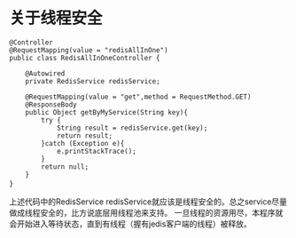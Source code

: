 # 关于线程安全

```
@Controller
@RequestMapping(value = "redisAllInOne")
public class RedisAllInOneController {
 
    @Autowired
    private RedisService redisService;
 
    @RequestMapping(value = "get",method = RequestMethod.GET)
    @ResponseBody
    public Object getByMyService(String key){
        try {
            String result = redisService.get(key);
            return result;
        }catch (Exception e){
            e.printStackTrace();
        }
        return null;
    }
}　　
```

上述代码中的RedisService redisService就应该是线程安全的。总之service尽量做成线程安全的，比方说底层用线程池来支持。
一旦线程的资源用尽，本程序就会开始进入等待状态，直到有线程（握有jedis客户端的线程）被释放。
